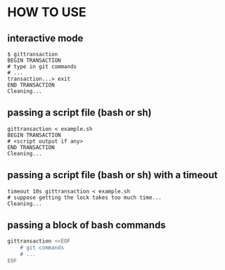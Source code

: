 # HOW TO USE

## interactive mode

```terminal
$ gittransaction
BEGIN TRANSACTION
# type in git commands
# ...
transaction...> exit
END TRANSACTION
Cleaning...
```

## passing a script file (bash or sh)

```terminal
gittransaction < example.sh
BEGIN TRANSACTION
# <script output if any>
END TRANSACTION
Cleaning...
```

## passing a script file (bash or sh) with a timeout

```terminal
timeout 10s gittransaction < example.sh
# suppose getting the lock takes too much time...
Cleaning...
```

## passing a block of bash commands

```bash
gittransaction <<EOF
    # git commands
    # ...
EOF
```
